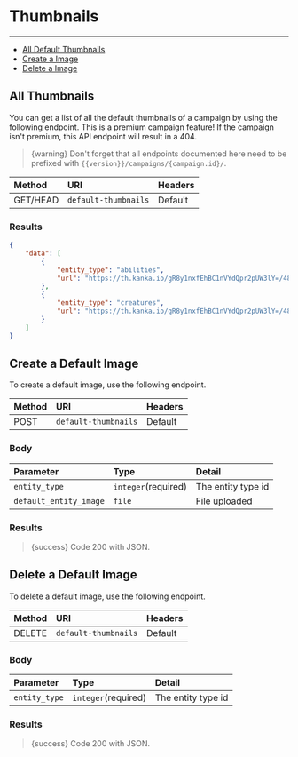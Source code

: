 # Thumbnails

---

- [All Default Thumbnails](#all-thumbnails)
- [Create a Image](#create-image)
- [Delete a Image](#delete-image)

<a name="all-thumbnails"></a>
## All Thumbnails

You can get a list of all the default thumbnails of a campaign by using the following endpoint. This is a premium campaign feature! If the campaign isn't premium, this API endpoint will result in a 404.

> {warning} Don't forget that all endpoints documented here need to be prefixed with `{{version}}/campaigns/{campaign.id}/`.


| Method | URI | Headers |
| :- |   :-   |  :-  |
| GET/HEAD | `default-thumbnails` | Default |

### Results
```json
{
    "data": [
        {
            "entity_type": "abilities",
            "url": "https://th.kanka.io/gR8y1nxfEhBC1nVYdQpr2pUW3lY=/48x48/smart/src/app/logos/logo.png",
        },
        {
            "entity_type": "creatures",
            "url": "https://th.kanka.io/gR8y1nxfEhBC1nVYdQpr2pUW3lY=/48x48/smart/src/app/logos/logo.png",
        }
    ]
}
```

<a name="create-image"></a>
## Create a Default Image

To create a default image, use the following endpoint.

| Method | URI | Headers |
| :- |   :-   |  :-  |
| POST | `default-thumbnails` | Default |

### Body

| Parameter   | Type | Detail |
|:------------|   :-   |  :-  |
| `entity_type` | `integer`(required) | The entity type id |
| `default_entity_image`    | `file` | File uploaded |


### Results

> {success} Code 200 with JSON.

<a name="delete-image"></a>
## Delete a Default Image

To delete a default image, use the following endpoint.

| Method | URI | Headers |
| :- |   :-   |  :-  |
| DELETE | `default-thumbnails` | Default |

### Body

| Parameter   | Type | Detail |
|:------------|   :-   |  :-  |
| `entity_type` | `integer`(required) | The entity type id |

### Results

> {success} Code 200 with JSON.
